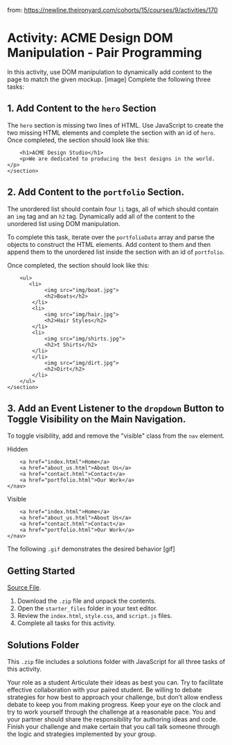 from: https://newline.theironyard.com/cohorts/15/courses/9/activities/170

# Activity: ACME Design DOM Manipulation - Pair Programming
In this activity, use DOM manipulation to dynamically add content to the page to match the given mockup.
[image]
Complete the following three tasks:
## 1. Add Content to the `hero` Section  
The `hero` section is missing two lines of HTML. Use JavaScript to create the two missing HTML elements and complete the section with an id of `hero`. Once completed, the section should look like this:
```<section id="hero">
    <h1>ACME Design Studio</h1>
    <p>We are dedicated to producing the best designs in the world.</p>
</section>
```

## 2. Add Content to the `portfolio` Section.  
The unordered list should contain four `li` tags, all of which should contain an `img` tag and an `h2` tag. Dynamically add all of the content to the unordered list using DOM manipulation.

To complete this task, iterate over the `portfolioData` array and parse the objects to construct the HTML elements. Add content to them and then append them to the unordered list inside the section with an id of `portfolio`.

Once completed, the section should look like this:
```<section id="portfolio">
    <ul>
       <li>
            <img src="img/boat.jpg">
            <h2>Boats</h2>
        </li>
        <li>
            <img src="img/hair.jpg">
            <h2>Hair Styles</h2>
        </li>
        <li>
            <img src="img/shirts.jpg">
            <h2>t Shirts</h2>
        </li>
        </li>
            <img src="img/dirt.jpg">
            <h2>Dirt</h2>
        </li>
    </ul>
</section>
```
## 3. Add an Event Listener to the `dropdown` Button to Toggle Visibility on the Main Navigation.  
To toggle visibility, add and remove the "visible" class from the `nav` element.

Hidden
```<nav id="main_navigation">
    <a href="index.html">Home</a>
    <a href="about_us.html">About Us</a>
    <a href="contact.html">Contact</a>
    <a href="portfolio.html">Our Work</a>
</nav>
```
Visible
```<nav id="main_navigation" class="visible">
    <a href="index.html">Home</a>
    <a href="about_us.html">About Us</a>
    <a href="contact.html">Contact</a>
    <a href="portfolio.html">Our Work</a>
</nav>
```
The following `.gif` demonstrates the desired behavior
[gif]
## Getting Started
[Source File]().
1. Download the `.zip` file and unpack the contents.
2. Open the `starter_files` folder in your text editor.
3. Review the `index.html`, `style.css`, and `script.js` files.
4. Complete all tasks for this activity.
## Solutions Folder  
This `.zip` file includes a solutions folder with JavaScript for all three tasks of this activity.

Your role as a student
Articulate their ideas as best you can. Try to facilitate effective collaboration with your paired student. Be willing to debate strategies for how best to approach your challenge, but don’t allow endless debate to keep you from making progress. Keep your eye on the clock and try to work yourself through the challenge at a reasonable pace. You and your partner should share the responsibility for authoring ideas and code. Finish your challenge and make certain that you call talk someone through the logic and strategies implemented by your group.
